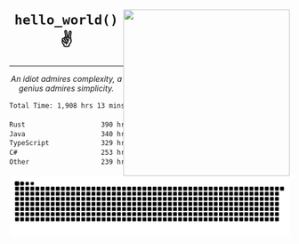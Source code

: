 <div text-align="center">
    <img src="https://i.imgur.com/h1q15Kt.gife" align="right" width="299" height="299">
    <h1 align="center"><code>hello_world()</code> ✌️</h1>
    <hr>
    <p align="center"><i>An idiot admires complexity, a genius admires simplicity.</i></p>
</div>

<!--START_SECTION:waka-->

```txt
Total Time: 1,908 hrs 13 mins

Rust                   390 hrs 1 min   ████▓░░░░░░░░░░░░░░░░░░░░   18.16 %
Java                   340 hrs 16 mins ████░░░░░░░░░░░░░░░░░░░░░   15.84 %
TypeScript             329 hrs 23 mins ████░░░░░░░░░░░░░░░░░░░░░   15.34 %
C#                     253 hrs 12 mins ███░░░░░░░░░░░░░░░░░░░░░░   11.79 %
Other                  239 hrs 31 mins ██▓░░░░░░░░░░░░░░░░░░░░░░   11.15 %
```

<!--END_SECTION:waka-->

<picture>
  <source media="(prefers-color-scheme: dark)" srcset="https://raw.githubusercontent.com/Somfic/Somfic/main/github-contribution-grid-snake-dark.svg">
  <source media="(prefers-color-scheme: light)" srcset="https://raw.githubusercontent.com/Somfic/Somfic/main/github-contribution-grid-snake.svg">
  <img alt="github contribution grid snake animation" src="https://raw.githubusercontent.com/Somfic/Somfic/main/github-contribution-grid-snake.svg">
</picture>
